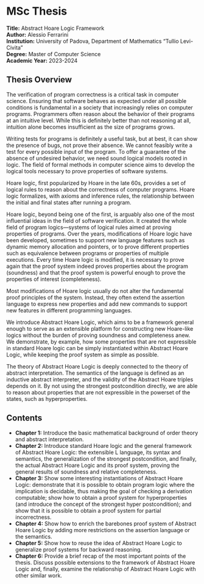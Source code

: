 # MSc Thesis

**Title:** Abstract Hoare Logic Framework  
**Author:** Alessio Ferrarini  
**Institution:** University of Padova, Department of Mathematics “Tullio Levi-Civita”  
**Degree:** Master of Computer Science  
**Academic Year:** 2023-2024

## Thesis Overview

The verification of program correctness is a critical task in computer science. Ensuring that software behaves as expected under all possible conditions is fundamental in a society that increasingly relies on computer programs. Programmers often reason about the behavior of their programs at an intuitive level. While this is definitely better than not reasoning at all, intuition alone becomes insufficient as the size of programs grows.

Writing tests for programs is definitely a useful task, but at best, it can show the presence of bugs, not prove their absence. We cannot feasibly write a test for every possible input of the program. To offer a guarantee of the absence of undesired behavior, we need sound logical models rooted in logic. The field of formal methods in computer science aims to develop the logical tools necessary to prove properties of software systems.

Hoare logic, first popularized by Hoare in the late 60s, provides a set of logical rules to reason about the correctness of computer programs. Hoare logic formalizes, with axioms and inference rules, the relationship between the initial and final states after running a program.

Hoare logic, beyond being one of the first, is arguably also one of the most influential ideas in the field of software verification. It created the whole field of program logics—systems of logical rules aimed at proving properties of programs. Over the years, modifications of Hoare logic have been developed, sometimes to support new language features such as dynamic memory allocation and pointers, or to prove different properties such as equivalence between programs or properties of multiple executions. Every time Hoare logic is modified, it is necessary to prove again that the proof system indeed proves properties about the program (soundness) and that the proof system is powerful enough to prove the properties of interest (completeness).

Most modifications of Hoare logic usually do not alter the fundamental proof principles of the system. Instead, they often extend the assertion language to express new properties and add new commands to support new features in different programming languages.

We introduce Abstract Hoare Logic, which aims to be a framework general enough to serve as an extensible platform for constructing new Hoare-like logics without the burden of proving soundness and completeness anew. We demonstrate, by example, how some properties that are not expressible in standard Hoare logic can be simply instantiated within Abstract Hoare Logic, while keeping the proof system as simple as possible.

The theory of Abstract Hoare Logic is deeply connected to the theory of abstract interpretation. The semantics of the language is defined as an inductive abstract interpreter, and the validity of the Abstract Hoare triples depends on it. By not using the strongest postcondition directly, we are able to reason about properties that are not expressible in the powerset of the states, such as hyperproperties.

## Contents

- **Chapter 1:** Introduce the basic mathematical background of order theory and abstract interpretation.
- **Chapter 2:** Introduce standard Hoare logic and the general framework of Abstract Hoare Logic: the extensible L language, its syntax and semantics, the generalization of the strongest postcondition, and finally, the actual Abstract Hoare Logic and its proof system, proving the general results of soundness and relative completeness.
- **Chapter 3:** Show some interesting instantiations of Abstract Hoare Logic: demonstrate that it is possible to obtain program logic where the implication is decidable, thus making the goal of checking a derivation computable; show how to obtain a proof system for hyperproperties (and introduce the concept of the strongest hyper postcondition); and show that it is possible to obtain a proof system for partial incorrectness.
- **Chapter 4:** Show how to enrich the barebones proof system of Abstract Hoare Logic by adding more restrictions on the assertion language or the semantics.
- **Chapter 5:** Show how to reuse the idea of Abstract Hoare Logic to generalize proof systems for backward reasoning.
- **Chapter 6:** Provide a brief recap of the most important points of the thesis. Discuss possible extensions to the framework of Abstract Hoare Logic and, finally, examine the relationship of Abstract Hoare Logic with other similar work.
